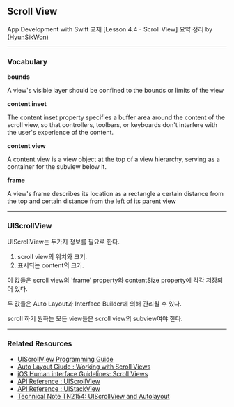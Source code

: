 Scroll View
---

App Development with Swift 교재 [Lesson 4.4 - Scroll View] 요약 정리 by [(HyunSikWon)](https://github.com/HyunSikWon)

---

### Vocabulary


**bounds**

A view's visible layer should be confined to the bounds or limits of the view

**content inset**

The content inset property specifies a buffer area around the content of the scroll view, so that controllers, toolbars,
or keyboards don't interfere with the user's experience of the content.

**content view**

A content view is a view object at the top of a view hierarchy, serving as a container for the subview below it.

**frame**

A view's frame describes its location as a rectangle a certain distance from the top and certain distance 
from the left of its parent view

---

### UIScrollView

UIScrollView는 두가지 정보를 필요로 한다.

1. scroll view의 위치와 크기.
2. 표시되는 content의 크기.

이 값들은 scroll view의 'frame' property와 contentSize property에 각각 저장되어 있다. 

두 값들은 Auto Layout과 Interface Builder에 의해 관리될 수 있다.

scroll 하기 원하는 모든 view들은 scroll view의 subview여야 한다.

---

### Related Resources

- [UIScrollView Programming Guide](https://developer.apple.com/library/archive/documentation/WindowsViews/Conceptual/UIScrollView_pg/Introduction/Introduction.html)
- [Auto Layout Giude : Working with Scroll Views](https://developer.apple.com/library/archive/documentation/UserExperience/Conceptual/AutolayoutPG/WorkingwithScrollViews.html)
- [iOS Human interface Guidelines: Scroll Views](https://developer.apple.com/design/human-interface-guidelines/ios/overview/themes/)
- [API Reference : UIScrollView](https://developer.apple.com/reference/uikit/uiscrollview)
- [API Reference : UIStackView](https://developer.apple.com/documentation/uikit/uistackview)
- [Technical Note TN2154: UIScrollView and Autolayout](https://developer.apple.com/library/archive/technotes/tn2154/_index.html)












